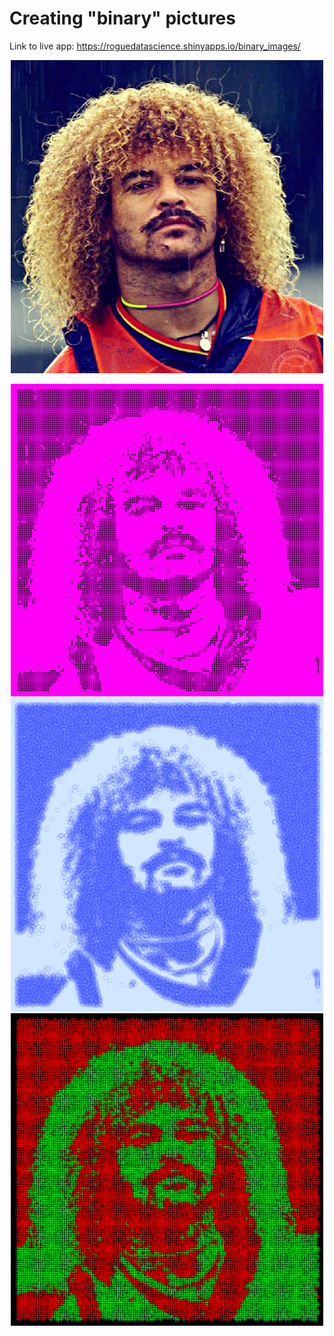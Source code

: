 # Creating "binary" pictures

Link to live app: https://roguedatascience.shinyapps.io/binary_images/

<p align="center">
  <img src="pibe_example/pibe_original.jpg" width="500"/>
</p>

<p align="center">
  <img src="pibe_example/pibe1.png" width="500"/>
  <img src="pibe_example/pibe2.png" width="500"/>
  <img src="pibe_example/pibe3.png" width="500"/>
</p>


